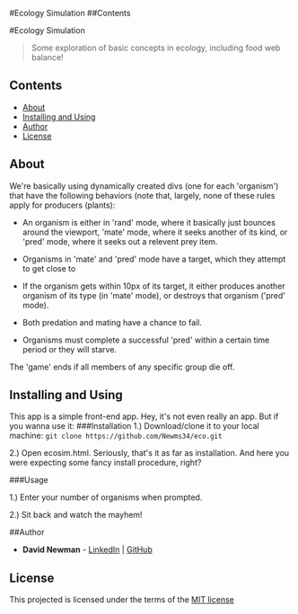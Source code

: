 #Ecology Simulation
##Contents

#Ecology Simulation
>Some exploration of basic concepts in ecology, including food web balance!

## Contents

- [About](#about)
- [Installing and Using](#installing-and-using)
- [Author](#author)
- [License](#license)

## About

We're basically using dynamically created divs (one for each 'organism') that have the following behaviors (note that, largely, none of these rules apply for producers (plants):
 
 - An organism is either in 'rand' mode, where it basically just bounces around the viewport, 'mate' mode, where it seeks another of its kind, or 'pred' mode, where it seeks out a relevent prey item.
 
 - Organisms in 'mate' and 'pred' mode have a target, which they attempt to get close to
 
 - If the organism gets within 10px of its target, it either produces another organism of its type (in 'mate' mode), or destroys that organism ('pred' mode).

 - Both predation and mating have a chance to fail.

 - Organisms must complete a successful 'pred' within a certain time period or they will starve.

The 'game' ends if all members of any specific group die off. 

## Installing and Using

This app is a simple front-end app. Hey, it's not even really an app. But if you wanna use it:
###Installation
1.) Download/clone it to your local machine:
```git clone https://github.com/Newms34/eco.git```

2.) Open ecosim.html. Seriously, that's it as far as installation. And here you were expecting some fancy install procedure, right?

###Usage

1.) Enter your number of organisms when prompted. 

2.) Sit back and watch the mayhem!

##Author
* __David Newman__ - [LinkedIn](https://www.linkedin.com/in/newms34) | [GitHub](https://github.com/Newms34)

## License

This projected is licensed under the terms of the [MIT license](http://opensource.org/licenses/MIT)
